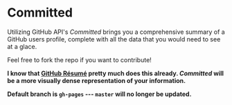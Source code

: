 Committed
========

Utilizing GitHub API's *Committed* brings you a comprehensive summary of a GitHub users profile, complete with all the data that you would need to see at a glace. 

Feel free to fork the repo if you want to contribute!

**I know that [GitHub Résumé](http://resume.github.io/) pretty much does this already. *Committed* will be a more visually dense representation of your information.**

**Default branch is `gh-pages` --- `master` will no longer be updated.**
